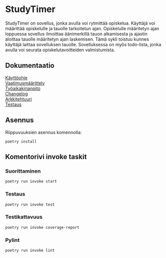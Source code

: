 # StudyTimer  
StudyTimer on sovellus, jonka avulla voi rytmittää opiskelua. Käyttäjä voi määrittää opiskelulle ja tauolle tarkoitetun ajan. Opiskelulle määritetyn ajan loppuessa sovellus ilmoittaa äänimerkillä tauon alkamisesta ja ajastin aloittaa tauolle määritetyn ajan laskemisen. Tämä sykli toistuu kunnes käyttäjä laittaa sovelluksen tauolle. Sovelluksessa on myös todo-lista, jonka avulla voi seurata opiskelutavoitteiden valmistumista.

## Dokumentaatio  
[Käyttöohje](https://github.com/lllIIlIIlll/ot-harjoitustyo/blob/master/dokumentaatio/kayttoohje.md)  
[Vaatimusmäärittely](https://github.com/lllIIlIIlll/ot-harjoitustyo/blob/master/dokumentaatio/vaatimusmaarittely.md)  
[Työaikakirjanpito](https://github.com/lllIIlIIlll/ot-harjoitustyo/blob/master/dokumentaatio/tyoaikakirjanpito.md)  
[Changelog](https://github.com/lllIIlIIlll/ot-harjoitustyo/blob/master/dokumentaatio/changelog.md)  
[Arkkitehtuuri](https://github.com/lllIIlIIlll/ot-harjoitustyo/blob/master/dokumentaatio/arkkitehtuuri.md)  
[Testaus](https://github.com/lllIIlIIlll/ot-harjoitustyo/blob/master/dokumentaatio/testit.md)

## Asennus  
Riippuvuuksien asennus komennolla:  
```console
poetry install
```
## Komentorivi invoke taskit

### Suorittaminen  
```console
poetry run invoke start
```

### Testaus  
```console
poetry run invoke test
```

### Testikattavuus  
```console
poetry run invoke coverage-report
```

### Pylint  
```console
poetry run invoke lint
```